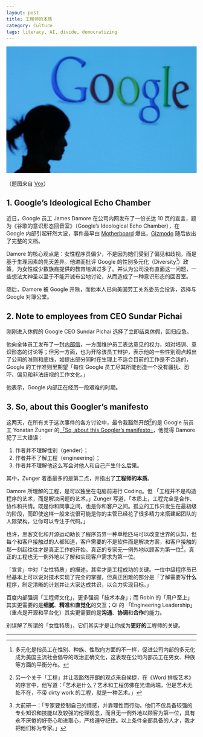 ```yaml
---
layout: post
title: 工程师的本质
category: Culture
tags: literacy, AI, divide, democratizing
---
```




![女程序员](/images/woman-engineer.jpg)

（题图来自 [Vox](https://www.vox.com/first-person/2017/8/10/16119334/female-coders-tech-students-respond-sexist-google-memo)）



## 1. Google’s Ideological Echo Chamber

近日，Google 员工  James Damore 在公司内网发布了一份长达 10 页的宣言，题为《谷歌的意识形态回音室》（Google’s Ideological Echo Chamber），在 Google 内部引起轩然大波，事件最早由 [Motherboard](https://motherboard.vice.com/amp/en_us/article/vbv54d/google-on-anti-diversity-manifesto-employees-must-feel-safe-sharing-their-opinions) 爆出，[Gizmodo](http://gizmodo.com/exclusive-heres-the-full-10-page-anti-diversity-screed-1797564320) 随后放出了完整的文档。

Damore 的核心观点是：女性程序员偏少，不是因为她们受到了偏见和歧视，而是基于生理因素的先天差异。他进而批评 Google 的性别多元化（Diversity[^1]）政策，为女性或少数族裔提供的教育培训过多了。并认为公司没有直面这一问题，一些想法太神圣以至于不能开诚布公地讨论，从而造成了一种意识形态的回音室。

随后，Damore 被 Google 开除，而他本人已向美国劳工关系委员会投诉，选择与 Google 对簿公堂。

## 2. Note to employees from CEO Sundar Pichai

刚刚进入休假的 Google CEO Sundar Pichai 选择了立即结束休假，回归应急。

他向全体员工发布了一封[内部信](https://www.blog.google/topics/diversity/note-employees-ceo-sundar-pichai/)，一方面维护员工表达意见的权力，如对培训、意识形态的讨论等；但另一方面，也为开除该员工辩护，表示他的一些性别观点超出了公司的准则和底线，如提出部分同时在生理上不适合目前的工作是不合适的，Google 的工作准则里期望「每位 Google 员工尽其所能创造一个没有骚扰、恐吓、偏见和非法歧视的工作文化。」

他表示，Google 内部正在经历一段艰难的时期。

## 3. So, about this Googler’s manifesto  

这两天，在所有关于这次事件的各方讨论中，最令我豁然开朗[^2]的是 Google 前员工 Yonatan Zunger 的[「So, about this Googler’s manifesto」](http://ipn.us9.list-manage.com/track/click?u=b3d9615ad3a6d458a338a4604&id=c6d0d525ff&e=4c29937921)，他觉得 Damore 犯了三大错误：

1. 作者并不理解性别（gender）；
2. 作者并不了解工程（engineering）；
3. 作者并不理解他这么写会对他人和自己产生什么后果。

其中，Zunger 着墨最多的是第二点，并指出了**工程师的本质**。

Damore 所理解的工程，是可以独坐在电脑前进行 Coding。但 「工程并不是构造程序的艺术，而是解决问题的艺术，」Zunger 写道，「本质上，工程完全是合作、协作和共情。既是你和同事之间，也是你和客户之间。孤立的工作只发生在最初级的阶段，而即使这样一般来说很可能是你的主管已经花了很多精力来搭建起团队的人际架构，让你可以专注于代码。」

也许，黑客文化和开源运动助长了程序员界一种单枪匹马可以改变世界的认知，但每个和客户接触过的人都知道，客户需要的不是软件而是解决方案，和客户接触的那一刻起往往才是真正工作的开始。真正的专家无一例外地以顾客为第一位[^3]，真正的工程也无一例外地以了解和实现客户需求为第一位。

「宣言」中对「女性特质」的描述，其实才是工程成功的关键。一位中级程序员已经基本上可以说对技术实现了完全的掌握，但真正困难的部分是「了解需要写**什么**程序，制定清晰的计划并让大家达成共识，以合力实现目标。」

百度内部强调「工程师文化」，更多强调「技术本身」；而 Robin 的「用户至上」其实更需要的是**细腻**、**精准**和**直觉化**的交互；Qi 的 「Engineering Leadership」（重点是开源和平台化）其实更需要的是**沟通**、**协调**和**合作**的能力。

别误解了所谓的「女性特质」，它们其实才是让你成为**更好的**工程师的关键。

---

[^1]: 多元化是指员工在性别、种族、性取向方面的不一样，促进公司内部的多元化成为美国主流社会倡导的政治正确文化，这表现在公司内部员工在男女、种族等方面的平衡分布。
[^2]: 另一个关于「工程」并让我豁然开朗的观点来自侯捷，在《Word 排版艺术》的序言中，他写道：「艺术是什么？艺术和工程仿佛在光谱两端，但是艺术无处不在，不带 dirty work 的工程，就是一种艺术。」
[^3]: 大前研一：「专家要控制自己的情感，并靠理性而行动，他们不仅具备较强的专业知识和技能以及较强的伦理观念，而且无一例外地以顾客为第一位，具有永不厌倦的好奇心和进取心，严格遵守纪律。以上条件全部具备的人才，我才把他们称为专家。」